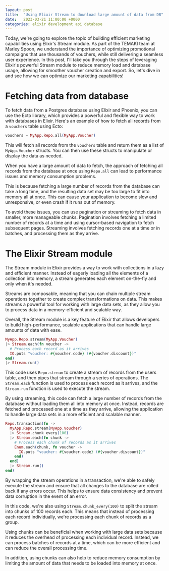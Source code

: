 ```yaml
---
layout: post
title:  "Using Elixir Stream to download large amount of data from DB"
date:   2023-03-21 11:00:00 +0000
categories: elixir development api database
---
```


Today, we're going to explore the topic of building efficient marketing capabilities using Elixir's Stream module. As part of the TEMAKI team at Marley Spoon, we understand the importance of optimizing promotional campaigns that use thousands of vouchers, while still delivering a seamless user experience. In this post, I'll take you through the steps of leveraging Elixir's powerful Stream module to reduce memory load and database usage, allowing for smoother voucher creation and export. So, let's dive in and see how we can optimize our marketing capabilities!

# Fetching data from database

To fetch data from a Postgres database using Elixir and Phoenix, you can use the Ecto library, which provides a powerful and flexible way to work with databases in Elixir. Here's an example of how to fetch all records from a `vouchers` table using Ecto:

```elixir
vouchers = MyApp.Repo.all(MyApp.Voucher)
```

This will fetch all records from the `vouchers` table and return them as a list of `MyApp.Voucher` structs. You can then use these structs to manipulate or display the data as needed.

When you have a large amount of data to fetch, the approach of fetching all records from the database at once using `Repo.all` can lead to performance issues and memory consumption problems.

This is because fetching a large number of records from the database can take a long time, and the resulting data set may be too large to fit into memory all at once. This can cause your application to become slow and unresponsive, or even crash if it runs out of memory.

To avoid these issues, you can use pagination or streaming to fetch data in smaller, more manageable chunks. Pagination involves fetching a limited number of records at a time and using cursor-based navigation to fetch subsequent pages. Streaming involves fetching records one at a time or in batches, and processing them as they arrive.

# The Elixir Stream module

The Stream module in Elixir provides a way to work with collections in a lazy and efficient manner. Instead of eagerly loading all the elements of a collection into memory, a stream generates each element on-the-fly and only when it's needed.

Streams are composable, meaning that you can chain multiple stream operations together to create complex transformations on data. This makes streams a powerful tool for working with large data sets, as they allow you to process data in a memory-efficient and scalable way.

Overall, the Stream module is a key feature of Elixir that allows developers to build high-performance, scalable applications that can handle large amounts of data with ease.

```elixir
MyApp.Repo.stream(MyApp.Voucher)
|> Stream.each(fn voucher ->
  # Process each record as it arrives
  IO.puts "voucher: #{voucher.code} (#{voucher.discount})"
end)
|> Stream.run()
```

This code uses `Repo.stream` to create a stream of records from the users table, and then pipes that stream through a series of operations. The `Stream.each` function is used to process each record as it arrives, and the `Stream.run` function is used to execute the stream.

By using streaming, this code can fetch a large number of records from the database without loading them all into memory at once. Instead, records are fetched and processed one at a time as they arrive, allowing the application to handle large data sets in a more efficient and scalable manner.

```elixir
Repo.transaction(fn ->
  MyApp.Repo.stream(MyApp.Voucher)
  |> Stream.chunk_every(100)
  |> Stream.each(fn chunk ->
    # Process each chunk of records as it arrives
    Enum.each(chunk, fn voucher ->
      IO.puts "voucher: #{voucher.code} (#{voucher.discount})"
    end)
  end)
  |> Stream.run()
end)
```

By wrapping the stream operations in a transaction, we're able to safely execute the stream and ensure that all changes to the database are rolled back if any errors occur. This helps to ensure data consistency and prevent data corruption in the event of an error.

In this code, we're also using `Stream.chunk_every(100)` to split the stream into chunks of 100 records each. This means that instead of processing each record individually, we're processing each chunk of records as a group.

Using chunks can be beneficial when working with large data sets because it reduces the overhead of processing each individual record. Instead, we can process batches of records at a time, which can be more efficient and can reduce the overall processing time.

In addition, using chunks can also help to reduce memory consumption by limiting the amount of data that needs to be loaded into memory at once.
